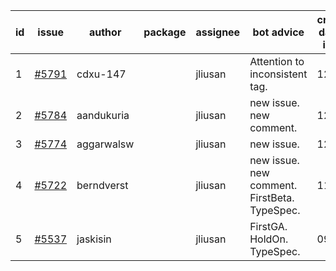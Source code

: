| id | issue | author | package | assignee | bot advice | created date of issue | target release date | date from target |
| ------ | ------ | ------ | ------ | ------ | ------ | ------ | ------ | :-----: |
| 1 | [#5791](https://github.com/Azure/sdk-release-request/issues/5791) | cdxu-147 |  | jliusan | Attention to inconsistent tag. | 12-26 | 01-24 |  |
| 2 | [#5784](https://github.com/Azure/sdk-release-request/issues/5784) | aandukuria |  | jliusan | new issue. new comment. | 12-16 | 01-23 |  |
| 3 | [#5774](https://github.com/Azure/sdk-release-request/issues/5774) | aggarwalsw |  | jliusan | new issue. | 12-11 | 01-24 |  |
| 4 | [#5722](https://github.com/Azure/sdk-release-request/issues/5722) | berndverst |  | jliusan | new issue. new comment. FirstBeta. TypeSpec. | 11-15 | 02-21 |  |
| 5 | [#5537](https://github.com/Azure/sdk-release-request/issues/5537) | jaskisin |  | jliusan | FirstGA. HoldOn. TypeSpec. | 09-27 | 01-24 |  |
